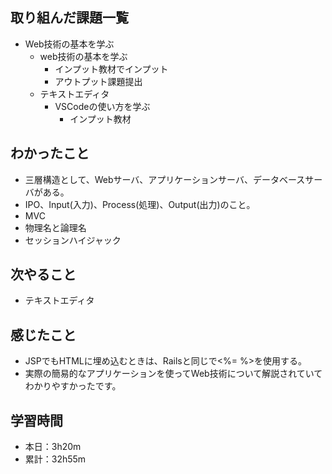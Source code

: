 ## 取り組んだ課題一覧
- Web技術の基本を学ぶ
  - web技術の基本を学ぶ
    - インプット教材でインプット
    - アウトプット課題提出
  - テキストエディタ
    - VSCodeの使い方を学ぶ
      - インプット教材
## わかったこと
- 三層構造として、Webサーバ、アプリケーションサーバ、データベースサーバがある。
- IPO、Input(入力)、Process(処理)、Output(出力)のこと。
- MVC
- 物理名と論理名
- セッションハイジャック
## 次やること
- テキストエディタ
## 感じたこと
- JSPでもHTMLに埋め込むときは、Railsと同じで<%= %>を使用する。
- 実際の簡易的なアプリケーションを使ってWeb技術について解説されていてわかりやすかったです。
## 学習時間
- 本日：3h20m
- 累計：32h55m
